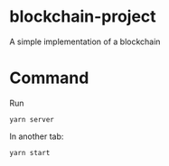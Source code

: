 # blockchain-project
A simple implementation of a blockchain


# Command
Run


```
yarn server
```

In another tab:

```
yarn start
```